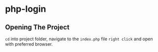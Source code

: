 # php-login

## Opening The Project
`cd` into project folder, navigate to the `index.php` file `right click` and open with preferred browser.
